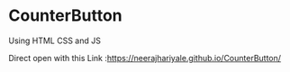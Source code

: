 # CounterButton
Using HTML CSS and JS

Direct open with this Link :https://neerajhariyale.github.io/CounterButton/
